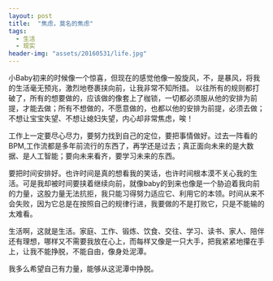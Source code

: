 ```yaml
---
layout: post
title:  "焦虑，莫名的焦虑"
tags:
  - 生活
  - 现实
header-img: "assets/20160531/life.jpg"
---
```


小Baby初来的时候像一个惊喜，但现在的感觉他像一股旋风，不，是暴风，将我的生活毫无预兆，激烈地卷裹挟向前，让我非常不知所措。
以往所有的规则都打破了，所有的想要做的，应该做的像套上了枷锁，一切都必须服从他的安排为前提，才能去做；所有不想做的，不愿意做的，也都以他的安排为前提，必须去做；不想让宝宝失望、不想让媳妇失望，内心却非常焦虑，唉！

工作上一定要尽心尽力，要努力找到自己的定位，要把事情做好。过去一阵看的BPM,工作流都是多年前流行的东西了，再学还是过去；真正面向未来的是大数据、是人工智能；要向未来看齐，要学习未来的东西。

要把时间安排好。也许时间是真的想看我的笑话，也许时间根本漠不关心我的生活。可是我却被时间要挟着继续向前，就像baby的到来也像是一个胁迫着我向前的力量，这股力量无法抗拒，我只能习得努力适应它、利用它的本领。时间从来不会失败，因为它总是在按照自己的规律行进，我要做的不是打败它，只是不能输的太难看。

生活啊，这就是生活。家庭、工作、锻炼、饮食、交往、学习、读书、家人、陪伴还有理想，哪样又不需要我放在心上，而每样又像是一只大手，把我紧紧地攥在手上，让我不能挣脱，不能自由，像身处泥潭。

我多么希望自己有力量，能够从这泥潭中挣脱。
